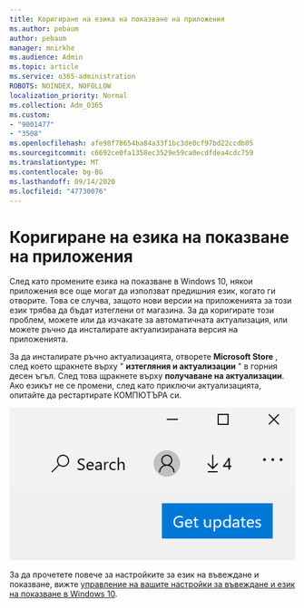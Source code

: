 ```yaml
---
title: Коригиране на езика на показване на приложения
ms.author: pebaum
author: pebaum
manager: mnirkhe
ms.audience: Admin
ms.topic: article
ms.service: o365-administration
ROBOTS: NOINDEX, NOFOLLOW
localization_priority: Normal
ms.collection: Adm_O365
ms.custom:
- "9001477"
- "3508"
ms.openlocfilehash: afe98f78654ba84a33f1bc3de0cf97bd22ccdb05
ms.sourcegitcommit: c6692ce0fa1358ec3529e59ca0ecdfdea4cdc759
ms.translationtype: MT
ms.contentlocale: bg-BG
ms.lasthandoff: 09/14/2020
ms.locfileid: "47730076"
---
```

# <a name="fix-the-display-language-of-apps"></a>Коригиране на езика на показване на приложения

След като промените езика на показване в Windows 10, някои приложения все още могат да използват предишния език, когато ги отворите. Това се случва, защото нови версии на приложенията за този език трябва да бъдат изтеглени от магазина. За да коригирате този проблем, можете или да изчакате за автоматичната актуализация, или можете ръчно да инсталирате актуализираната версия на приложенията.

За да инсталирате ръчно актуализацията, отворете **Microsoft Store** , след което щракнете върху " **изтегляния и актуализации** " в горния десен ъгъл. След това щракнете върху **получаване на актуализации**. Ако езикът не се промени, след като приключи актуализацията, опитайте да рестартирате КОМПЮТЪРА си.

![Получаване на актуализации.](media/get-updates.png)

За да прочетете повече за настройките за език на въвеждане и показване, вижте [управление на вашите настройки за въвеждане и език на показване в Windows 10](https://support.microsoft.com/help/4027670/windows-10-add-and-switch-input-and-display-language-preferences).
